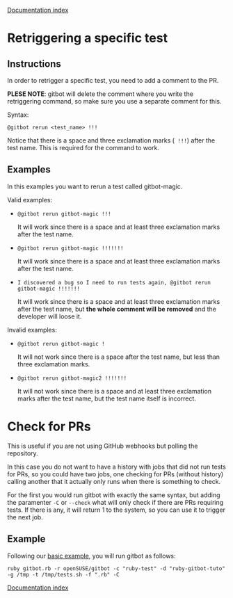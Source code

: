 [Documentation index](../README.md#documentation)

# Retriggering a specific test

## Instructions

In order to retrigger a specific test, you need to add a comment to the PR.

**PLESE NOTE**: gitbot will delete the comment where you write the retriggering command, 
so make sure you use a separate comment for this.

Syntax:

```@gitbot rerun <test_name> !!!```

Notice that there is a space and three exclamation marks (``` !!!```) after the test name. This is required for the command to work.

## Examples

In this examples you want to rerun a test called gitbot-magic.

Valid examples:

* ```@gitbot rerun gitbot-magic !!!```
  
  It will work since there is a space and at least three exclamation marks after the test name.
* ```@gitbot rerun gitbot-magic !!!!!!!```
  
  It will work since there is a space and at least three exclamation marks after the test name.
* ```I discovered a bug so I need to run tests again, @gitbot rerun gitbot-magic !!!!!!!```
  
  It will work since there is a space and at least three exclamation marks after the test name, but **the whole comment will be removed** and the developer will loose it.

Invalid examples:

* ```@gitbot rerun gitbot-magic !```
 
  It will not work since there is a space after the test name, but less than three exclamation marks.
* ```@gitbot rerun gitbot-magic2 !!!!!!!```
 
  It will not work since there is a space and at least three exclamation marks after the test name, but the test name itself is incorrect.

# Check for PRs

This is useful if you are not using GitHub webhooks but polling the repository.

In this case you do not want to have a history with jobs that did not run tests for PRs, so you could have two jobs, one checking for PRs (without history) calling another that it actually only runs when there is something to check.

For the first you would run gitbot with exactly the same syntax, but adding the paramenter ```-C``` or ```--check``` what will only check if there are PRs requiring tests. If there is any, it will return 1 to the system, so you can use it to trigger the next job.

## Example

Following our [basic example](BASICS.md#a-basic-example), you will run gitbot as follows:

```console
ruby gitbot.rb -r openSUSE/gitbot -c "ruby-test" -d "ruby-gitbot-tuto" -g /tmp -t /tmp/tests.sh -f ".rb" -C
```



[Documentation index](../README.md#documentation)
